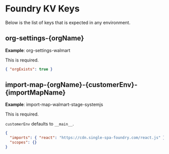 # Foundry KV Keys

Below is the list of keys that is expected in any environment.

## org-settings-{orgName}

**Example**: org-settings-walmart

This is required.

```json
{ "orgExists": true }
```

## import-map-{orgName}-{customerEnv}-{importMapName}

**Example**: import-map-walmart-stage-systemjs

This is required.

`customerEnv` defaults to `__main__`.

```json
{
  "imports": { "react": "https://cdn.single-spa-foundry.com/react.js" },
  "scopes": {}
}
```
